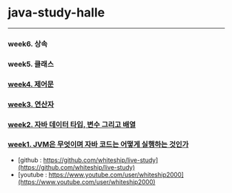 # java-study-halle

------------

### week6. 상속

### week5. 클래스

### [week4. 제어문](https://github.com/whdkfhr/java-study-halle/edit/main/week4.md)

### [week3. 연산자](https://github.com/whdkfhr/java-study-halle/blob/main/week3.md)

### [week2. 자바 데이터 타입, 변수 그리고 배열](https://github.com/whdkfhr/java-study-halle/blob/main/week2.md)

### [week1. JVM은 무엇이며 자바 코드는 어떻게 실행하는 것인가](https://github.com/whdkfhr/java-study-halle/blob/main/week1.md)


* [github : https://github.com/whiteship/live-study](https://github.com/whiteship/live-study)
* [youtube : https://www.youtube.com/user/whiteship2000](https://www.youtube.com/user/whiteship2000)
